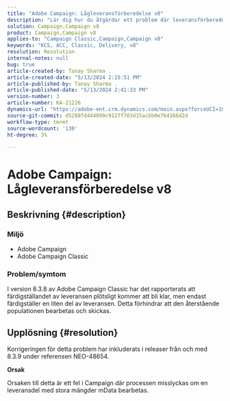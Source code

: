 ```yaml
---
title: "Adobe Campaign: Lågleveransförberedelse v8"
description: "Lär dig hur du åtgärdar ett problem där leveransförberedelsen plötsligt avslutas - endast en liten del av leveransen förbereds."
solution: Campaign,Campaign v8
product: Campaign,Campaign v8
applies-to: "Campaign Classic,Campaign,Campaign v8"
keywords: "KCS, ACC, Classic, Delivery, v8"
resolution: Resolution
internal-notes: null
bug: true
article-created-by: Tanay Sharma .
article-created-date: "5/13/2024 2:15:51 PM"
article-published-by: Tanay Sharma .
article-published-date: "5/13/2024 2:41:33 PM"
version-number: 3
article-number: KA-21226
dynamics-url: "https://adobe-ent.crm.dynamics.com/main.aspx?forceUCI=1&pagetype=entityrecord&etn=knowledgearticle&id=c1e55a47-3311-ef11-9f8a-6045bd02b206"
source-git-commit: d5288fd444099c9127f703d15acbb0e764166d2d
workflow-type: tm+mt
source-wordcount: '130'
ht-degree: 3%

---
```


# Adobe Campaign: Lågleveransförberedelse v8

## Beskrivning {#description}


### Miljö

- Adobe Campaign
- Adobe Campaign Classic


### Problem/symtom

I version 8.3.8 av Adobe Campaign Classic har det rapporterats att färdigställandet av leveransen plötsligt kommer att bli klar, men endast färdigställer en liten del av leveransen. Detta förhindrar att den återstående populationen bearbetas och skickas.


## Upplösning {#resolution}


Korrigeringen för detta problem har inkluderats i releaser från och med 8.3.9 under referensen NEO-48654.

<b>Orsak</b>

Orsaken till detta är ett fel i Campaign där processen misslyckas om en leveransdel med stora mängder mData bearbetas.
